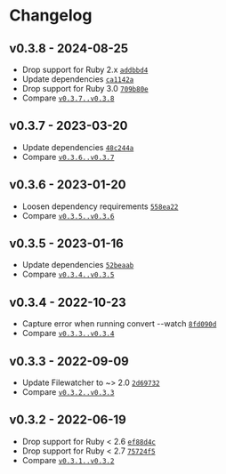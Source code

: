 Changelog
========================================

v0.3.8 - 2024-08-25
----------------------------------------

- Drop support for Ruby 2.x [`addbbd4`](https://github.com/DannyBen/victor-cli/commit/addbbd4)
- Update dependencies [`ca1142a`](https://github.com/DannyBen/victor-cli/commit/ca1142a)
- Drop support for Ruby 3.0 [`709b80e`](https://github.com/DannyBen/victor-cli/commit/709b80e)
- Compare [`v0.3.7..v0.3.8`](https://github.com/dannyben/victor-cli/compare/v0.3.7..v0.3.8)


v0.3.7 - 2023-03-20
----------------------------------------

- Update dependencies [`48c244a`](https://github.com/DannyBen/victor-cli/commit/48c244a)
- Compare [`v0.3.6..v0.3.7`](https://github.com/dannyben/victor-cli/compare/v0.3.6..v0.3.7)


v0.3.6 - 2023-01-20
----------------------------------------

- Loosen dependency requirements [`558ea22`](https://github.com/DannyBen/victor-cli/commit/558ea22)
- Compare [`v0.3.5..v0.3.6`](https://github.com/dannyben/victor-cli/compare/v0.3.5..v0.3.6)


v0.3.5 - 2023-01-16
----------------------------------------

- Update dependencies [`52beaab`](https://github.com/DannyBen/victor-cli/commit/52beaab)
- Compare [`v0.3.4..v0.3.5`](https://github.com/dannyben/victor-cli/compare/v0.3.4..v0.3.5)


v0.3.4 - 2022-10-23
----------------------------------------

- Capture error when running convert --watch [`8fd090d`](https://github.com/DannyBen/victor-cli/commit/8fd090d)
- Compare [`v0.3.3..v0.3.4`](https://github.com/dannyben/victor-cli/compare/v0.3.3..v0.3.4)


v0.3.3 - 2022-09-09
----------------------------------------

- Update Filewatcher to ~> 2.0 [`2d69732`](https://github.com/DannyBen/victor-cli/commit/2d69732)
- Compare [`v0.3.2..v0.3.3`](https://github.com/dannyben/victor-cli/compare/v0.3.2..v0.3.3)


v0.3.2 - 2022-06-19
----------------------------------------

- Drop support for Ruby < 2.6 [`ef88d4c`](https://github.com/DannyBen/victor-cli/commit/ef88d4c)
- Drop support for Ruby < 2.7 [`75724f5`](https://github.com/DannyBen/victor-cli/commit/75724f5)
- Compare [`v0.3.1..v0.3.2`](https://github.com/dannyben/victor-cli/compare/v0.3.1..v0.3.2)


